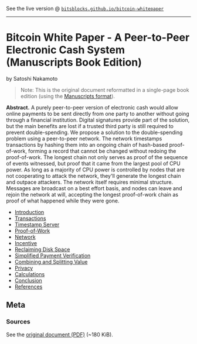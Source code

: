 
See the live version @ [`bitsblocks.github.io/bitcoin-whitepaper`](http://bitsblocks.github.io/bitcoin-whitepaper)

---


# Bitcoin White Paper - A Peer-to-Peer Electronic Cash System (Manuscripts Book Edition)



by Satoshi Nakamoto

> Note: This is the original document reformatted in a single-page book edition
>  (using the [Manuscripts format](http://manuscripts.github.io)).


**Abstract.** A purely peer-to-peer version of electronic cash would allow online payments to be sent directly from one party to another without going through a financial institution. Digital signatures provide part of the solution, but the main benefits are lost if a trusted third party is still required to prevent double-spending. We propose a solution to the double-spending problem using a peer-to-peer network. The network timestamps transactions by hashing them into an ongoing chain of hash-based proof-of-work, forming a record that cannot be changed without redoing the proof-of-work. The longest chain not only serves as proof of the sequence of events witnessed, but proof that it came from the largest pool of CPU power. As long as a majority of CPU power is controlled by nodes that are not cooperating to attack the network, they'll generate the longest chain and outpace attackers. The network itself requires minimal structure. Messages are broadcast on a best effort basis, and nodes can leave and rejoin the network at will, accepting the longest proof-of-work chain as proof of what happened while they were gone.


- [Introduction](index.md#introduction)
- [Transactions](index.md#transactions)
- [Timestamp Server](index.md#timestamp-server)
- [Proof-of-Work](index.md#proof-of-work)
- [Network](index.md#network)
- [Incentive](index.md#incentive)
- [Reclaiming Disk Space](index.md#reclaiming-disk-space)
- [Simplified Payment Verification](index.md#simplified-payment-verification)
- [Combining and Splitting Value](index.md#combining-and-splitting-value)
- [Privacy](index.md#privacy)
- [Calculations](index.md#calculations)
- [Conclusion](index.md#conclusion)
- [References](index.md#references)



## Meta

### Sources

See the [original document (PDF)](https://bitcoin.org/bitcoin.pdf) (~180 KiB).
